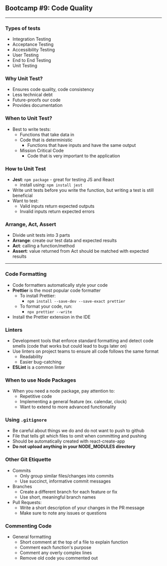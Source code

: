 ## Bootcamp #9: Code Quality
---
### Types of tests
- Integration Testing
- Acceptance Testing
- Accessibility Testing
- User Testing
- End to End Testing
- Unit Testing
### Why Unit Test?
- Ensures code quality, code consistency
- Less technical debt
- Future-proofs our code
- Provides documentation
### When to Unit Test?
- Best to write tests:
    - Functions that take data in 
    - Code that is deterministic
        - Functions that have inputs and have the same output
    - Mission Critical Code
        - Code that is very important to the application
### How to Unit Test
- **Jest**: ```npm package``` - great for testing JS and React
    - install using: ```npm install jest```
- Write unit tests before you write the function, but writing a test is still beneficial
- Want to test:
    - Valid inputs return expected outputs
    - Invalid inputs return expected errors
### Arrange, Act, Assert
- Divide unit tests into 3 parts
- **Arrange**: create our test data and expected results
- **Act**: calling a function/method
- **Assert**: value returned from Act should be matched with expected results
---
### Code Formatting
- Code formatters automatically style your code
- **Prettier** is the most popular code formatter
    - To install Prettier:
        - ```npm install --save-dev --save-exact prettier```
    - To format your code, run:
        - ```npx prettier --write```
- Install the Prettier extension in the IDE
### Linters
- Development tools that enforce standard formatting and detect code smells (code that works but could lead to bugs later on)
- Use linters on project teams to ensure all code follows the same format
    - Readability
    - Easier bug-catching
- **ESLint** is a common linter
### When to use Node Packages
- When you need a node package, pay attention to:
    - Repetitive code 
    - Implementing a general feature (ex. calendar, clock)
    - Want to extend to more advanced functionality
### Using ```.gitignore```
- Be careful about things we do and do not want to push to github
- File that tells git which files to omit when committing and pushing
- Should be automatically created with react-create-app
- **Do not upload anything in your NODE_MODULES directory**
### Other Git Etiquette
- Commits
    - Only group similar files/changes into commits
    - Use succinct, informative commit messages
- Branches
    - Create a different branch for each feature or fix
    - Use short, meaningful branch names
- Pull Requests:
    - Write a short description of your changes in the PR message 
    - Make sure to note any issues or questions
### Commenting Code
- General formatting
    - Short comment at the top of a file to explain function
    - Comment each function's purpose
    - Comment any overly complex lines
    - Remove old code you commented out